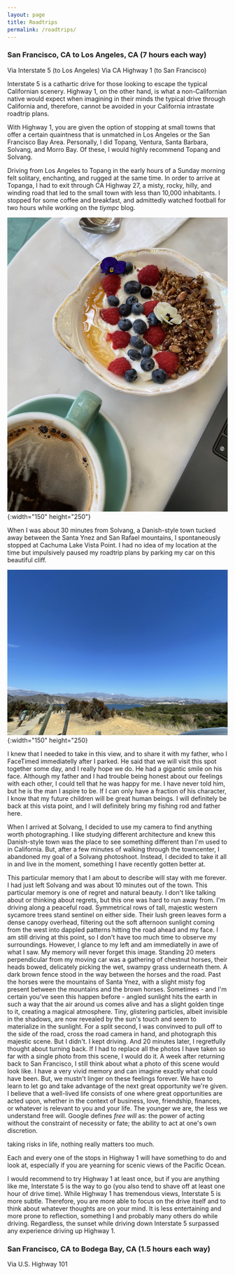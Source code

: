 ```yaml
---
layout: page
title: Roadtrips
permalink: /roadtrips/
---
```

### San Francisco, CA to Los Angeles, CA (7 hours each way)
Via Interstate 5 (to Los Angeles)
Via CA Highway 1 (to San Francisco)

Interstate 5 is a cathartic drive for those looking to escape the typical Californian scenery. Highway 1, on the other hand, is what a non-Californian native would expect when imagining in their minds the typical drive through California and, therefore, cannot be avoided in your California intrastate roadtrip plans.

With Highway 1, you are given the option of stopping at small towns that offer a certain quaintness that is unmatched in Los Angeles or the San Francisco Bay Area. Personally, I did Topang, Ventura, Santa Barbara, Solvang, and Morro Bay. Of these, I would highly recommend Topang and Solvang.

Driving from Los Angeles to Topang in the early hours of a Sunday morning felt solitary, enchanting, and rugged at the same time. In order to arrive at Topanga, I had to exit through CA Highway 27, a misty, rocky, hilly, and winding road that led to the small town with less than 10,000 inhabitants. I stopped for some coffee and breakfast, and admittedly watched football for two hours while working on the *tiympc* blog.

![Topanga Living Cafe](/images/topanga-living-cafe.jpg){:width="150" height="250"}

When I was about 30 minutes from Solvang, a Danish-style town tucked away between the Santa Ynez and San Rafael mountains, I spontaneously stopped at Cachuma Lake Vista Point. I had no idea of my location at the time but impulsively paused my roadtrip plans by parking my car on this beautiful cliff.

![Cachuma Lake Vista Point](/images/cachuma.jpg){:width="150" height="250}

I knew that I needed to take in this view, and to share it with my father, who I FaceTimed immediatelly after I parked. He said that we will visit this spot together some day, and I really hope we do. He had a gigantic smile on his face. Although my father and I had trouble being honest about our feelings with each other, I could tell that he was happy for me. I have never told him, but he is the man I aspire to be. If I can only have a fraction of his character, I know that my future children will be great human beings. I will definitely be back at this vista point, and I will definitely bring my fishing rod and father here.

When I arrived at Solvang, I decided to use my camera to find anything worth photographing. I like studying different architecture and knew this Danish-style town was the place to see something different than I'm used to in California. But, after a few minutes of walking through the towncenter, I abandoned my goal of a Solvang photoshoot. Instead, I decided to take it all in and live in the moment, something I have recently gotten better at.

This particular memory that I am about to describe will stay with me forever. I had just left Solvang and was about 10 minutes out of the town. This particular memory is one of regret and natural beauty. I don't like talking about or thinking about regrets, but this one was hard to run away from. I'm driving along a peaceful road. Symmetrical rows of tall, majestic western sycamore trees stand sentinel on either side. Their lush green leaves form a dense canopy overhead, filtering out the soft afternoon sunlight coming from the west into dappled patterns hitting the road ahead and my face. I am still driving at this point, so I don't have too much time to observe my surroundings. However, I glance to my left and am immediatelly in awe of what I saw. My memory will never forget this image. Standing 20 meters perpendicular from my moving car was a gathering of chestnut horses, their heads bowed, delicately picking the wet, swampy grass underneath them. A dark brown fence stood in the way between the horses and the road. Past the horses were the mountains of Santa Ynez, with a slight misty fog present between the mountains and the brown horses. Sometimes - and I'm certain you've seen this happen before - angled sunlight hits the earth in such a way that the air around us comes alive and has a slight golden tinge to it, creating a magical atmosphere. Tiny, glistering particles, albeit invisible in the shadows, are now revealed by the sun's touch and seem to materialize in the sunlight. For a split second, I was convinved to pull off to the side of the road, cross the road camera in hand, and photograph this majestic scene. But I didn't. I kept driving. And 20 minutes later, I regretfully thought about turning back. If I had to replace all the photos I have taken so far with a single photo from this scene, I would do it. A week after returning back to San Francisco, I still think about what a photo of this scene would look like. I have a very vivid memory and can imagine exactly what could have been. But, we mustn't linger on these feelings forever. We have to learn to let go and take advantage of the next great opportunity we're given. I believe that a well-lived life consists of one where great opportunities are acted upon, whether in the context of business, love, friendship, finances, or whatever is relevant to you and your life. The younger we are, the less we understand free will. Google defines *free will* as: the power of acting without the constraint of necessity or fate; the ability to act at one's own discretion. 

taking risks in life, nothing really matters too much. 

Each and every one of the stops in Highway 1 will have something to do and look at, especially if you are yearning for scenic views of the Pacific Ocean.

I would recommend to try Highway 1 at least once, but if you are anything like me, Interstate 5 is the way to go (you also tend to shave off at least one hour of drive time). While Highway 1 has tremendous views, Interstate 5 is more subtle. Therefore, you are more able to focus on the drive itself and to think about whatever thoughts are on your mind. It is less entertaining and more prone to reflection, something I and probably many others do while driving. Regardless, the sunset while driving down Interstate 5 surpassed any experience driving up Highway 1.

### San Francisco, CA to Bodega Bay, CA (1.5 hours each way)
Via U.S. Highway 101
